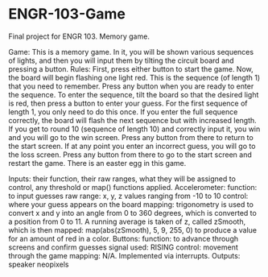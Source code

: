 # ENGR-103-Game
Final project for ENGR 103. Memory game.

Game: This is a memory game. In it, you will be shown various sequences of lights, and then you will input them by tilting the circuit board and pressing a button.
Rules: First, press either button to start the game. Now, the board will begin flashing one light red. This is the sequence (of length 1) that you need to remember. Press any button when you are ready to enter the sequence. To enter the sequence, tilt the board so that the desired light is red, then press a button to enter your guess. For the first sequence of length 1, you only need to do this once. If you enter the full sequence correctly, the board will flash the next sequence but with increased length. If you get to round 10 (sequence of length 10) and correctly input it, you win and you will go to the win screen. Press any button from there to return to the start screen. If at any point you enter an incorrect guess, you will go to the loss screen. Press any button from there to go to the start screen and restart the game.
There is an easter egg in this game.

Inputs:  their function, their raw ranges, what they will be assigned to control, any threshold or map() functions applied.
  Accelerometer:
    function: to input guesses
    raw range: x, y, z values ranging from -10 to 10
    control: where your guess appears on the board
    mapping: trigonometry is used to convert x and y into an angle from 0 to 360  degrees, which is converted to a position from 0 to 11. A running average is taken of z, called zSmooth, which is then mapped: map(abs(zSmooth), 5, 9, 255, 0) to produce a value for an amount of red in a color.
  Buttons:
    function: to advance through screens and confirm guesses
    signal used: RISING
    control: movement through the game
    mapping: N/A. Implemented via interrupts.
Outputs: 
  speaker
  neopixels
